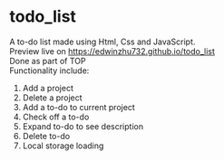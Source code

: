 # todo_list

A to-do list made using Html, Css and JavaScript.  
Preview live on https://edwinzhu732.github.io/todo_list  
Done as part of TOP  
Functionality include:  
1. Add a project  
2. Delete a project  
3. Add a to-do to current project  
4. Check off a to-do  
5. Expand to-do to see description  
6. Delete to-do  
7. Local storage loading
